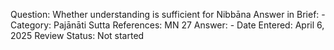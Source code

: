 Question: Whether understanding is sufficient for Nibbāna
Answer in Brief: -
 Category: Pajānāti
Sutta References: MN 27
Answer: -
Date Entered: April 6, 2025
Review Status: Not started